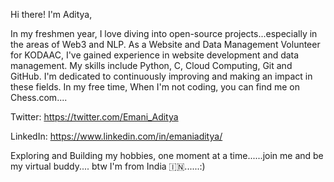 Hi there! I'm Aditya, 

In my freshmen year, I love diving into open-source projects...especially in the areas of Web3 and NLP. As a Website and Data Management Volunteer for KODAAC, I've gained experience in website development and data management. My skills include Python, C, Cloud Computing, Git and GitHub. I'm dedicated to continuously improving and making an impact in these fields. In my free time, When I'm not coding, you can find me on Chess.com....

Twitter: https://twitter.com/Emani_Aditya

LinkedIn: https://www.linkedin.com/in/emaniaditya/

Exploring and Building my hobbies, one moment at a time......join me and be my virtual buddy....
btw I'm from India 🇮🇳......:) 
